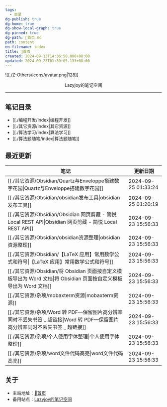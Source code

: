 ```yaml
---
tags:
  - 目录
dg-publish: true
dg-home: true
dg-show-local-graph: true
dg-pinned: true
dg-path: 🏡首页.md
path: content
en-filename: index
title: 🏡首页
created: 2024-09-13T14:36:50.000+08:00
updated: 2024-09-25T01:39:05.133+08:00
---
```

 ![[./Z-Others/icons/avatar.png|128]]
<center>Lazyjoy的笔记空间</center>

---
## 笔记目录  
- [[./编程开发/index|编程开发]]
- [[./其它资源/index|其它资源]]
- [[./算法学习/index|算法学习]]
- [[./算法题随笔/index|算法题随笔]]

## 最近更新
| 笔记                                                                                            | 更新日期                |
| --------------------------------------------------------------------------------------------- | ------------------- |
| [[./其它资源/Obsidian/Quartz与Enveloppe搭建数字花园\|Quartz与Enveloppe搭建数字花园]]                           | 2024-09-25 01:33:24 |
| [[./其它资源/Obsidian/obsidian发布工具\|obsidian发布工具]]                                               | 2024-09-25 01:20:19 |
| [[./其它资源/Obsidian/Obsidian 网页剪藏 - 简悦   Local REST API\|Obsidian 网页剪藏 - 简悦   Local REST API]] | 2024-09-23 15:56:33 |
| [[./其它资源/Obsidian/obsidian资源整理\|obsidian资源整理]]                                               | 2024-09-23 15:56:33 |
| [[./其它资源/Obsidian/【LaTeX 应用】常用数学公式和符号\|【LaTeX 应用】常用数学公式和符号]]                                 | 2024-09-23 15:56:33 |
| [[./其它资源/Obsidian/将 Obsidian 页面按自定义模板导出为 Word 文档\|将 Obsidian 页面按自定义模板导出为 Word 文档]]           | 2024-09-23 15:56:33 |
| [[./其它资源/杂项/mobaxterm资源\|mobaxterm资源]]                                                       | 2024-09-23 15:56:33 |
| [[./其它资源/杂项/Word 转 PDF—保留图片高分辨率同时不丢失书签 _ 超链接\|Word 转 PDF—保留图片高分辨率同时不丢失书签 _ 超链接]]             | 2024-09-23 15:56:33 |
| [[./其它资源/杂项/个人使用字体整理\|个人使用字体整理]]                                                             | 2024-09-23 15:56:33 |
| [[./其它资源/杂项/word文件代码高亮\|word文件代码高亮]]                                                         | 2024-09-23 15:56:33 |


## 关于
- 主站地址：[🏡首页](https://lazyjack.12123123.xyz/)
- 备用站点：[Lazyjoy的笔记空间](https://lazyjoy.12123123.xyz/)





